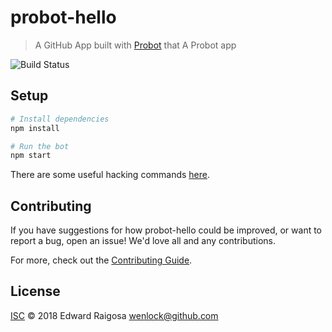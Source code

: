 # probot-hello

> A GitHub App built with [Probot](https://github.com/probot/probot) that A Probot app

![Build Status](https://travis-ci.org/cen24/WEB1066-probot-hello.svg?branch=master)

## Setup

```sh
# Install dependencies
npm install

# Run the bot
npm start
```

There are some useful hacking commands [here](/docs/HACKING.md).

## Contributing

If you have suggestions for how probot-hello could be improved, or want to report a bug, open an issue! We'd love all and any contributions.

For more, check out the [Contributing Guide](CONTRIBUTING.md).

## License

[ISC](LICENSE) © 2018 Edward Raigosa <wenlock@github.com>
